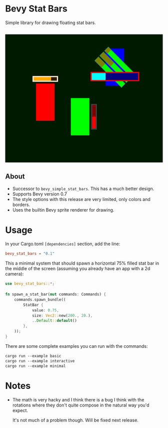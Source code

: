 # Bevy Stat Bars

Simple library for drawing floating stat bars.

## 
![](3.png)

## About
* Successor to `bevy_simple_stat_bars`.
This has a much better design.
* Supports Bevy version 0.7
* The style options with this release are very limited, only colors and borders.
* Uses the builtin Bevy sprite renderer for drawing.

# Usage

In your Cargo.toml `[dependencies]` section, add the line:

```toml
bevy_stat_bars = "0.1"
```
This a minimal system that should spawn a horizontal 75% filled stat bar in the middle of the screen (assuming you already have an app with a 2d camera):

```rust
use bevy_stat_bars::*;

fn spawn_a_stat_bar(mut commands: Commands) {
    commands.spawn_bundle((
        StatBar {
            value: 0.75,
            size: Vec2::new(200., 20.),
            ..Default::default()
        },
    ));
}
```

There are some complete examples you can run with the commands:
```
cargo run --example basic
cargo run --example interactive
cargo run --example minimal
```


# Notes
* The math is very hacky and I think there is a bug I think with the rotations where they don't quite compose in the natural way you'd expect. 

    It's not much of a problem though. Will be fixed next release.


